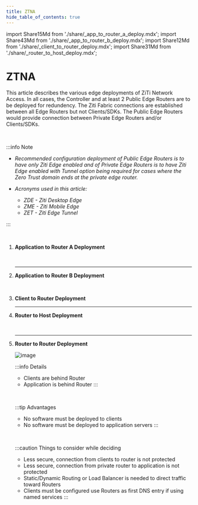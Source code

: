 ```yaml
---
title: ZTNA
hide_table_of_contents: true
---
```


import Share15Md from './share/_app_to_router_a_deploy.mdx';
import Share43Md from './share/_app_to_router_b_deploy.mdx';
import Share12Md from './share/_client_to_router_deploy.mdx';
import Share31Md from './share/_router_to_host_deploy.mdx';

# ZTNA

This article describes the various edge deployments of ZiTi Network Access. In all cases, the Controller and at least 2 Public Edge Routers are to be deployed for redundency. The Ziti Fabric connections are established between all Edge Routers but not Clients/SDKs. The Public Edge Routers would provide connection between Private Edge Routers and/or Clients/SDKs.

&nbsp;

:::info Note

- *Recommended configuration deployment of Public Edge Routers is to have only Ziti Edge enabled and of Private Edge Routers is to have Ziti Edge enabled with Tunnel option being required for cases where the Zero Trust domain ends at the private edge router.*

- *Acronyms used in this article:*
    - *ZDE - Ziti Desktop Edge*
    - *ZME - Ziti Mobile Edge*
    - *ZET - Ziti Edge Tunnel*
    
:::

&nbsp;
  
1. **Application to Router A Deployment**
    &nbsp;

    <Share15Md />

    &nbsp;

    --- 
1. **Application to Router B Deployment**
    &nbsp;

    <Share43Md />

    &nbsp;
  
1. **Client to Router Deployment**
    &nbsp;

    <Share12Md />
    
    ---
1. **Router to Host Deployment**
    &nbsp;
    
    <Share31Md />

    &nbsp;
    
    ---
1. **Router to Router Deployment**
    &nbsp;
    
    ![image](/img/deployment-architecture/router_to_router_deploy.png)

    :::info Details
    - Clients are behind Router
    - Application is behind Router
    :::

    &nbsp;
    
    :::tip Advantages
    - No software must be deployed to clients
    - No software must be deployed to application servers
    :::

    &nbsp;
            
    :::caution Things to consider while deciding
    - Less secure, connection from clients to router is not protected
    - Less secure, connection from private router to application is not protected
    - Static/Dynamic Routing or Load Balancer is needed to direct traffic toward Routers
    - Clients must be configured use Routers as first DNS entry if using named services
    :::




